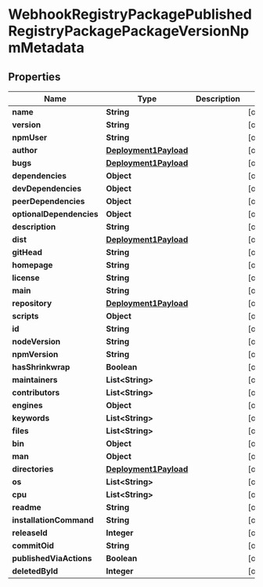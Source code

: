 

# WebhookRegistryPackagePublishedRegistryPackagePackageVersionNpmMetadata


## Properties

| Name | Type | Description | Notes |
|------------ | ------------- | ------------- | -------------|
|**name** | **String** |  |  [optional] |
|**version** | **String** |  |  [optional] |
|**npmUser** | **String** |  |  [optional] |
|**author** | [**Deployment1Payload**](Deployment1Payload.md) |  |  [optional] |
|**bugs** | [**Deployment1Payload**](Deployment1Payload.md) |  |  [optional] |
|**dependencies** | **Object** |  |  [optional] |
|**devDependencies** | **Object** |  |  [optional] |
|**peerDependencies** | **Object** |  |  [optional] |
|**optionalDependencies** | **Object** |  |  [optional] |
|**description** | **String** |  |  [optional] |
|**dist** | [**Deployment1Payload**](Deployment1Payload.md) |  |  [optional] |
|**gitHead** | **String** |  |  [optional] |
|**homepage** | **String** |  |  [optional] |
|**license** | **String** |  |  [optional] |
|**main** | **String** |  |  [optional] |
|**repository** | [**Deployment1Payload**](Deployment1Payload.md) |  |  [optional] |
|**scripts** | **Object** |  |  [optional] |
|**id** | **String** |  |  [optional] |
|**nodeVersion** | **String** |  |  [optional] |
|**npmVersion** | **String** |  |  [optional] |
|**hasShrinkwrap** | **Boolean** |  |  [optional] |
|**maintainers** | **List&lt;String&gt;** |  |  [optional] |
|**contributors** | **List&lt;String&gt;** |  |  [optional] |
|**engines** | **Object** |  |  [optional] |
|**keywords** | **List&lt;String&gt;** |  |  [optional] |
|**files** | **List&lt;String&gt;** |  |  [optional] |
|**bin** | **Object** |  |  [optional] |
|**man** | **Object** |  |  [optional] |
|**directories** | [**Deployment1Payload**](Deployment1Payload.md) |  |  [optional] |
|**os** | **List&lt;String&gt;** |  |  [optional] |
|**cpu** | **List&lt;String&gt;** |  |  [optional] |
|**readme** | **String** |  |  [optional] |
|**installationCommand** | **String** |  |  [optional] |
|**releaseId** | **Integer** |  |  [optional] |
|**commitOid** | **String** |  |  [optional] |
|**publishedViaActions** | **Boolean** |  |  [optional] |
|**deletedById** | **Integer** |  |  [optional] |



